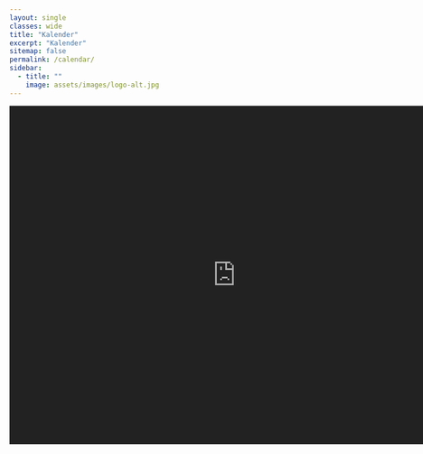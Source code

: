 ```yaml
---
layout: single
classes: wide
title: "Kalender"
excerpt: "Kalender"
sitemap: false
permalink: /calendar/
sidebar:
  - title: ""
    image: assets/images/logo-alt.jpg
---
```




<style>
  .dark-mode-calendar {
    filter: invert(1) hue-rotate(180deg);
  }
  .dark-mode-calendar iframe {
    background: transparent !important;
  }
</style>

<div class="dark-mode-calendar">
<iframe src="https://calendar.google.com/calendar/embed?src=21c9f19eb9e4737e6b6b4e4add77c62f7869b6a5cbdb0ace7e6df8a2f355ca31%40group.calendar.google.com&ctz=UTC" style="border: 0" width="800" height="600" frameborder="0" scrolling="yes"></iframe>
</div>